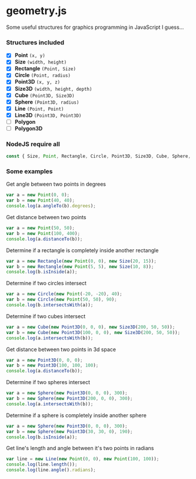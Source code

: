 # geometry.js
Some useful structures for graphics programming in JavaScript I guess...

### Structures included
- [x] **Point** `(x, y)`
- [x] **Size** `(width, height)`
- [x] **Rectangle** `(Point, Size)`
- [x] **Circle** `(Point, radius)`
- [x] **Point3D** `(x, y, z)`
- [x] **Size3D** `(width, height, depth)`
- [x] **Cube** `(Point3D, Size3D)`
- [x] **Sphere** `(Point3D, radius)`
- [x] **Line** `(Point, Point)`
- [x] **Line3D** `(Point3D, Point3D)`
- [ ] **Polygon**
- [ ] **Polygon3D**

### NodeJS require all
```javascript
const { Size, Point, Rectangle, Circle, Point3D, Size3D, Cube, Sphere, Line, Line3D, Polygon, Polygon3D } = require('./geometry.js');
```

### Some examples
Get angle between two points in degrees
```javascript
var a = new Point(0, 0);
var b = new Point(40, 40);
console.log(a.angleTo(b).degrees);
```

Get distance between two points
```javascript
var a = new Point(50, 50);
var b = new Point(100, 400);
console.log(a.distanceTo(b));
```

Determine if a rectangle is completely inside another rectangle
```javascript
var a = new Rectangle(new Point(0, 0), new Size(20, 15));
var b = new Rectangle(new Point(5, 5), new Size(10, 8));
console.log(b.isInside(a));
```

Determine if two circles intersect
```javascript
var a = new Circle(new Point(-20, -20), 40);
var b = new Circle(new Point(50, 50), 90);
console.log(b.intersectsWith(a));
```

Determine if two cubes intersect
```javascript
var a = new Cube(new Point3D(0, 0, 0), new Size3D(200, 50, 50));
var b = new Cube(new Point3D(100, 0, 0), new Size3D(200, 50, 50));
console.log(a.intersectsWith(b));
```

Get distance between two points in 3d space
```javascript
var a = new Point3D(0, 0, 0);
var b = new Point3D(100, 100, 100);
console.log(a.distanceTo(b));
```



Determine if two spheres intersect
```javascript
var a = new Sphere(new Point3D(0, 0, 0), 300);
var b = new Sphere(new Point3D(200, 0, 0), 300);
console.log(a.intersectsWith(b));
```

Determine if a sphere is completely inside another sphere
```javascript
var a = new Sphere(new Point3D(0, 0, 0), 300);
var b = new Sphere(new Point3D(30, 30, 0), 190);
console.log(b.isInside(a));
```

Get line's length and angle between it's two points in radians
```javascript
var line = new Line(new Point(0, 0), new Point(100, 100));
console.log(line.length());
console.log(line.angle().radians);
```

